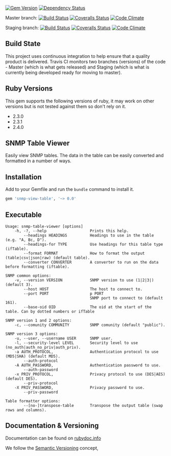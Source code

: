 [![Gem Version](https://badge.fury.io/rb/snmp-table-viewer.svg)](http://badge.fury.io/rb/snmp-table-viewer)
[![Dependency Status](https://gemnasium.com/robertgauld/snmp-table-viewer.png)](https://gemnasium.com/robertgauld/snmp-table-viewer)

Master branch:
[![Build Status](https://secure.travis-ci.org/robertgauld/snmp-table-viewer.png?branch=master)](http://travis-ci.org/robertgauld/snmp-table-viewer)
[![Coveralls Status](https://coveralls.io/repos/robertgauld/snmp-table-viewer/badge.svg?branch=master)](https://coveralls.io/r/robertgauld/snmp-table-viewer)
[![Code Climate](https://codeclimate.com/github/robertgauld/snmp-table-viewer.png?branch=master)](https://codeclimate.com/github/robertgauld/snmp-table-viewer)

Staging branch:
[![Build Status](https://secure.travis-ci.org/robertgauld/snmp-table-viewer.png?branch=staging)](http://travis-ci.org/robertgauld/snmp-table-viewer)
[![Coveralls Status](https://coveralls.io/repos/robertgauld/snmp-table-viewer/badge.svg?branch=master)](https://coveralls.io/r/robertgauld/snmp-table-viewer)
[![Code Climate](https://codeclimate.com/github/robertgauld/snmp-table-viewer.png?branch=staging)](https://codeclimate.com/github/robertgauld/snmp-table-viewer)


## Build State
This project uses continuous integration to help ensure that a quality product is delivered.
Travis CI monitors two branches (versions) of the code - Master (which is what gets released)
and Staging (which is what is currently being developed ready for moving to master).


## Ruby Versions
This gem supports the following versions of ruby, it may work on other versions but is not tested against them so don't rely on it.

  * 2.3.0
  * 2.3.1
  * 2.4.0


## SNMP Table Viewer

Easily view SNMP tables. The data in the table can be easily converted and formatted in a number of ways.


## Installation

Add to your Gemfile and run the `bundle` command to install it.

```ruby
gem 'snmp-view-table', '~> 0.0'
```


## Executable

```
Usage: snmp-table-viewer [options]
    -h, -?, --help                   Prints this help.
        --headings HEADINGS          Headings to use in the table (e.g. "A, Bc, D").
        --headings-for TYPE          Use headings for this table type (ifTable).
        --format FORMAT              How to format the output (table|csv|json|raw) (default table).
        --converter CONVERTER        A converter to run on the data before formatting (iftable).

SNMP common options:
    -v, --version VERSION            SNMP version to use (1|2|3|) (default 3).
        --host HOST                  The host to connect to.
        --port PORT                  p PORT
                                     SNMP port to connect to (default 161).
        --base-oid OID               The oid at the start of the table. Can by dotted numbers or ifTable

SNMP version 1 and 2 options:
    -c, --comunity COMMUNITY         SNMP comunity (default "public").

SNMP version 3 options:
    -u, --user, --username USER      SNMP user.
    -l, --security-level LEVEL       Security level to use (no_auth|auth_no_priv|auth_priv).
    -a AUTH_PROTOCOL,                Authentication protocol to use (MD5|SHA) (default MD5).
        --auth-protocol
    -A AUTH_PASSWORD,                Authentication password to use.
        --auth-password
    -x PRIV_PROTOCOL,                Privacy protocol to use (DES|AES) (default DES).
        --priv-protocol
    -X PRIV_PASSWORD,                Privacy password to use.
        --priv-password

Table formatter options:
        --[no-]transpose-table       Transpose the output table (swap rows and columns).
```

## Documentation & Versioning

Documentation can be found on [rubydoc.info](http://rubydoc.info/github/robertgauld/snmp-table-viewer/master/frames)

We follow the [Semantic Versioning](http://semver.org/) concept,
